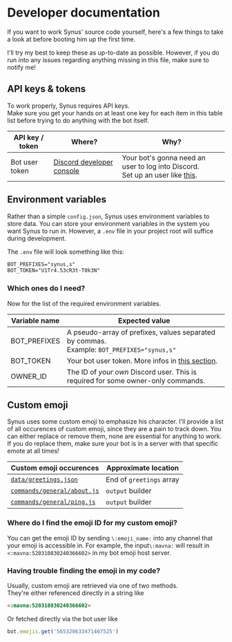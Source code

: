 # Developer documentation

If you want to work Synus' source code yourself, here's a few things to take a look at before
booting him up the first time.

I'll try my best to keep these as up-to-date as possible. However, if you do run into any issues
regarding anything missing in this file, make sure to notify me!



## API keys & tokens

To work properly, Synus requires API keys.  
Make sure you get your hands on at least one key for each item in this table list before trying
to do anything with the bot itself.

| API key / token | Where?                                                                       | Why?                                                                                                                                                   |
| --------------- | ---------------------------------------------------------------------------- | ------------------------------------------------------------------------------------------------------------------------------------------------------ |
| Bot user token  | [Discord developer console](https://discordapp.com/developers/applications/) | Your bot's gonna need an user to log into Discord.<br>Set up an user like [this](https://discordjs.guide/preparations/setting-up-a-bot-application.html). |  | are neat |



## Environment variables

Rather than a simple `config.json`, Synus uses environment variables to store data. You can store
your environment variables in the system you want Synus to run in. However, a `.env` file in your
project root will suffice during development.

The `.env` file will look something like this:
```md
BOT_PREFIXES="synus,s"
BOT_TOKEN="U1Tr4.53cR3t-T0k3N"
```

### Which ones do I need?

Now for the list of the required environment variables.

| Variable name | Expected value                                                                                 |
| ------------- | ---------------------------------------------------------------------------------------------- |
| BOT_PREFIXES  | A pseudo-array of prefixes, values separated by commas. <br> Example: `BOT_PREFIXES="synus,s"` |
| BOT_TOKEN     | Your bot user token. More infos in [this section](#API-keys-&-tokens).                         |
| OWNER_ID      | The ID of *your own* Discord user. This is required for some owner-only commands.              |



## Custom emoji

Synus uses some custom emoji to emphasize his character. I'll provide a list of all occurences of
custom emoji, since they are a pain to track down. You can either replace or remove them, none
are essential for anything to work. If you do replace them, make sure your bot is in a server
with that specific emote at all times!

| Custom emoji occurences                                     | Approximate location     |
| ----------------------------------------------------------- | ------------------------ |
| [`data/greetings.json`](../data/greetings.json)             | End of `greetings` array |
| [`commands/general/about.js`](../commands/general/about.js) | `output` builder         |
| [`commands/general/ping.js`](../commands/general/ping.js)   | `output` builder         |

### Where do I find the emoji ID for my custom emoji?

You can get the emoji ID by sending `\:emoji_name:` into any channel that your emoji is accessible
in. For example, the input`\:mavna:` will result in `<:mavna:520310830240366602>` in my bot emoji
host server.

### Having trouble finding the emoji in my code?

Usually, custom emoji are retrieved via one of two methods.<br>
They're either referenced directly in a string like
```md
<:mavna:520310830240366602>
```

Or fetched directly via the bot user like
```js
bot.emojis.get('565320633471467525')
```